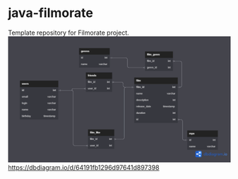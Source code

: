 # java-filmorate
Template repository for Filmorate project.
![alt tag](https://github.com/AssortedCaret/java-filmorate/blob/add-database/Diagram.png)
https://dbdiagram.io/d/64191fb1296d97641d897398

